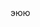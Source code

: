 
<!---
4b1den/4b1den is a ✨ special ✨ repository because its `README.md` (this file) appears on your GitHub profile.
You can click the Preview link to take a look at your changes.
--->эюю